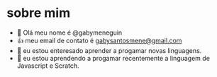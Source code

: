 # sobre mim 


- 👋 Olá meu nome é @gabymeneguin
-  :+1: meu email de contato é gabysantosmene@gmail.com
- 👀 eu estou enteresado aprender a progamar novas linguagens.
- 🌱 eu estou aprendendo a progamar recentemente a linguagem de Javascript e Scratch. 
